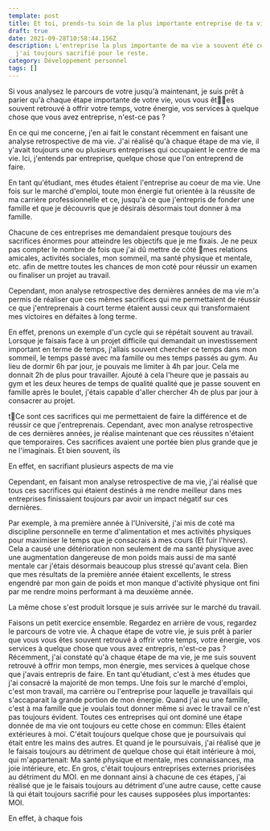 ```yaml
---
template: post
title: Et toi, prends-tu soin de la plus importante entreprise de ta vie ?
draft: true
date: 2021-09-28T10:58:44.156Z
description: L'entreprise la plus importante de ma vie a souvent été celle que
  j'ai toujours sacrifié pour le reste.
category: Développement personnel
tags: []
---
```

Si vous analysez le parcours de votre jusqu'à maintenant, je suis prêt à parier qu'à chaque étape importante de votre vie, vous vous êtes souvent retrouvé à offrir votre temps, votre énergie, vos services à quelque chose que vous avez entreprise, n'est-ce pas ?

En ce qui me concerne, j'en ai fait le constant récemment en faisant une analyse retrospective de ma vie. J'ai réalisé qu'à chaque étape de ma vie, il y'avait toujours une ou plusieurs entreprises qui occupaient le centre de ma vie. Ici, j'entends par entreprise, quelque chose que l'on entreprend de faire.

En tant qu'étudiant, mes études étaient l'entreprise au coeur de ma vie. Une fois sur le marché d'emploi, toute mon énergie fut orientée à la réussite de ma carrière professionnelle et ce, jusqu'à ce que j'entrepris de fonder une famille et que je découvris que je désirais désormais tout donner à ma famille.

Chacune de ces entreprises me demandaient presque toujours des sacrifices énormes pour atteindre les objectifs que je me fixais. Je ne peux pas compter le nombre de fois que j'ai dû mettre de côté mes relations amicales, activités sociales, mon sommeil, ma santé physique et mentale, etc. afin de mettre toutes les chances de mon coté pour réussir un examen ou finaliser un projet au travail.

Cependant, mon analyse retrospective des dernières années de ma vie m'a permis de réaliser que ces mêmes sacrifices qui me permettaient de réussir ce que j'entreprenais à court terme étaient aussi ceux qui transformaient mes victoires en défaites à long terme.

En effet, prenons un exemple d'un cycle qui se répétait souvent au travail. Lorsque je faisais face à un projet difficile qui demandait un investissement important en terme de temps, j'allais souvent chercher ce temps dans mon sommeil, le temps passé avec ma famille ou mes temps passés au gym. Au lieu de dormir 6h par jour, je pouvais me limiter à 4h par jour. Cela me donnait 2h de plus pour travailler. Ajouté à cela l'heure que je passais au gym et les deux heures de temps de qualité qualité que je passe souvent en famille après le boulet, j'étais capable d'aller chercher 4h de plus par jour à consacrer au projet.



tCe sont ces sacrifices qui me permettaient de faire la différence et de réussir ce que j'entreprenais. Cependant, avec mon analyse retrospective de ces dernières années, je réalise maintenant que ces réussites n'étaient que temporaires. Ces sacrifices avaient une portée bien plus grande que je ne l'imaginais. Et bien souvent, ils 

En effet, en sacrifiant plusieurs aspects de ma vie 

Cependant, en faisant mon analyse retrospective de ma vie, j'ai réalisé que tous ces sacrifices qui étaient destinés à me rendre meilleur dans mes entreprises finissaient toujours par avoir un impact négatif sur ces dernières.

Par exemple, à ma première année à l'Université, j'ai mis de coté ma discipline personnelle en terme d'alimentation et mes activités physiques pour maximiser le temps que je consacrais à mes cours (Et fuir l'hivers). Cela a causé une détérioration non seulement de ma santé physique avec une augmentation dangereuse de mon poids mais aussi de ma santé mentale car j'étais désormais beaucoup plus stressé qu'avant cela. Bien que mes résultats de la première année étaient excellents, le stress engendré par mon gain de poids et mon manque d'activité physique ont fini par me rendre moins performant à ma deuxième année.

La même chose s'est produit lorsque je suis arrivée sur le marché du travail.

Faisons un petit exercice ensemble. Regardez en arrière de vous, regardez le parcours de votre vie. À chaque étape de votre vie, je suis prêt à parier que vous vous êtes souvent retrouvé à offrir votre temps, votre énergie, vos services à quelque chose que vous avez entrepris, n'est-ce pas ? \
Récemment, j'ai constaté qu'à chaque étape de ma vie, je me suis souvent retrouvé à offrir mon temps, mon énergie, mes services à quelque chose que j'avais entrepris de faire. En tant qu'étudiant, c'est à mes études que j'ai consacré la majorité de mon temps. Une fois sur le marché d'emploi, c'est mon travail, ma carrière ou l'entreprise pour laquelle je travaillais qui s'accaparait la grande portion de mon énergie. Quand j'ai eu une famille, c'est à ma famille que je voulais tout donner même si avec le travail ce n'est pas toujours évident. Toutes ces entreprises qui ont dominé une étape donnée de ma vie ont toujours eu cette chose en commun: Elles étaient extérieures à moi. C'était toujours quelque chose que je poursuivais qui était entre les mains des autres. Et quand je le poursuivais, j'ai réalisé que je le faisais toujours au détriment de quelque chose qui était intérieure à moi, qui m'appartenait: Ma santé physique et mentale, mes connaissances, ma joie intérieure, etc. En gros, c'était toujours entreprises externes priorisées au détriment du MOI. en me donnant ainsi à chacune de ces étapes, j'ai réalisé que je le faisais toujours au détriment d'une autre cause, cette cause là qui était toujours sacrifié pour les causes supposées plus importantes: MOI.

En effet, à chaque fois